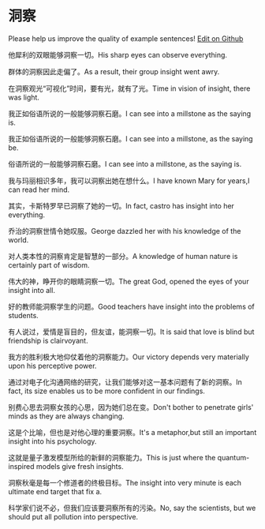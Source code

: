 # 洞察

Please help us improve the quality of example sentences! [Edit on Github](https://github.com/jiyushe/jiyu-example-sentence-source/blob/main/chinese/dongcha.md)

<p><span class="chinese">他犀利的双眼能够洞察一切。</span><span class="english">His sharp eyes can observe everything.</span></p>

<p><span class="chinese">群体的洞察因此走偏了。</span><span class="english">As a result, their group insight went awry.</span></p>

<p><span class="chinese">在洞察观光“可视化”时间，要有光，就有了光。</span><span class="english">Time in vision of insight, there was light.</span></p>

<p><span class="chinese">我正如俗语所说的一般能够洞察石磨。</span><span class="english">I can see into a millstone as the saying is.</span></p>

<p><span class="chinese">我正如俗语所说的一般能够洞察石磨。</span><span class="english">I can see into a millstone, as the saying be.</span></p>

<p><span class="chinese">俗语所说的一般能够洞察石磨。</span><span class="english">I can see into a millstone, as the saying is.</span></p>

<p><span class="chinese">我与玛丽相识多年，我可以洞察出她在想什么。</span><span class="english">I have known Mary for years,I can read her mind.</span></p>

<p><span class="chinese">其实，卡斯特罗早已洞察了她的一切。</span><span class="english">In fact, castro has insight into her everything.</span></p>

<p><span class="chinese">乔治的洞察世情令她叹服。</span><span class="english">George dazzled her with his knowledge of the world.</span></p>

<p><span class="chinese">对人类本性的洞察肯定是智慧的一部分。</span><span class="english">A knowledge of human nature is certainly part of wisdom.</span></p>

<p><span class="chinese">伟大的神，睁开你的眼睛洞察一切。</span><span class="english">The great God, opened the eyes of your insight into all.</span></p>

<p><span class="chinese">好的教师能洞察学生的问题。</span><span class="english">Good teachers have insight into the problems of students.</span></p>

<p><span class="chinese">有人说过，爱情是盲目的，但友谊，能洞察一切。</span><span class="english">It is said that love is blind but friendship is clairvoyant.</span></p>

<p><span class="chinese">我方的胜利极大地仰仗着他的洞察能力。</span><span class="english">Our victory depends very materially upon his perceptive power.</span></p>

<p><span class="chinese">通过对电子化沟通网络的研究，让我们能够对这一基本问题有了新的洞察。</span><span class="english">In fact, its size enables us to be more confident in our findings.</span></p>

<p><span class="chinese">别费心思去洞察女孩的心思，因为她们总在变。</span><span class="english">Don't bother to penetrate girls' minds as they are always changing.</span></p>

<p><span class="chinese">这是个比喻，但也是对他心理的重要洞察。</span><span class="english">It's a metaphor,but still an important insight into his psychology.</span></p>

<p><span class="chinese">这就是量子激发模型所给的新鲜的洞察能力。</span><span class="english">This is just where the quantum-inspired models give fresh insights.</span></p>

<p><span class="chinese">洞察秋毫是每一个修道者的终极目标。</span><span class="english">The insight into very minute is each ultimate end target that fix a.</span></p>

<p><span class="chinese">科学家们说不必，但我们应该要洞察所有的污染。</span><span class="english">No, say the scientists, but we should put all pollution into perspective.</span></p>

